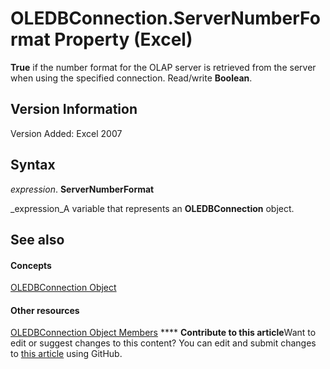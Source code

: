 
# OLEDBConnection.ServerNumberFormat Property (Excel)

 **True** if the number format for the OLAP server is retrieved from the server when using the specified connection. Read/write **Boolean**.


## Version Information

Version Added: Excel 2007 


## Syntax

 _expression_. **ServerNumberFormat**

 _expression_A variable that represents an  **OLEDBConnection** object.


## See also


#### Concepts


 [OLEDBConnection Object](f246e544-9854-8e71-a7f7-dec57dd725e4.md)
#### Other resources


 [OLEDBConnection Object Members](2f1a2f81-ee3a-1b60-8dc3-87818e1790c1.md)
****   **Contribute to this article**Want to edit or suggest changes to this content? You can edit and submit changes to  [this article](https://github.com/jhershey00/VBA_Excel_Test/OpenXMLCon/articles/da1ea33c-d4a5-ca2f-7159-8e9d22a5bc8e.md) using GitHub.

